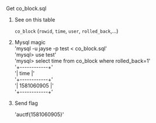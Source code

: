 Get co_block.sql

1.  See on this table 

    `co_block` (`rowid`, `time`, `user`, `rolled_back`,...)

2.  Mysql magic<br/>
    'mysql -u jayse -p test < co_block.sql'<br/>
    'mysql> use test'<br/>
    'mysql> select time from co_block where rolled_back=1'<br/>
    '+------------+'<br/>
    '| time       |'<br/>
    '+------------+'<br/>
    '| 1581060905 |'<br/>
    '+------------+'<br/>

3.  Send flag<br/>

    'auctf{1581060905}'
